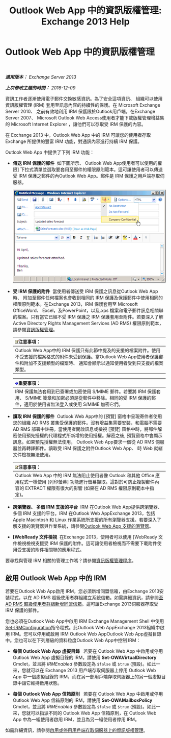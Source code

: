 ﻿---
title: 'Outlook Web App 中的資訊版權管理: Exchange 2013 Help'
TOCTitle: Outlook Web App 中的資訊版權管理
ms:assetid: 60a49dab-17ac-4d2c-9b41-7d87250d6c00
ms:mtpsurl: https://technet.microsoft.com/zh-tw/library/Dd876891(v=EXCHG.150)
ms:contentKeyID: 50473323
ms.date: 05/21/2018
mtps_version: v=EXCHG.150
ms.translationtype: MT
---

# Outlook Web App 中的資訊版權管理

 

_**適用版本：** Exchange Server 2013_

_**上次修改主題的時間：** 2016-12-09_

資訊工作者逐漸使用電子郵件交換敏感資訊。為了安全這項資訊、 組織可以使用資訊版權管理 (IRM) 套用至訊息內容的持續性的保護。在 Microsoft Exchange Server 2010、 之前有效地利用 IRM 保護限於Outlook用戶端。在Exchange Server 2007、 Microsoft Outlook Web Access使用者才能下載版權管理增益集的 Microsoft Internet Explorer ，讓他們可以存取受 IRM 保護的內容。

在 Exchange 2013 中，Outlook Web App 中的 IRM 可讓您的使用者存取 Exchange 所提供的豐富 IRM 功能，對通訊內容進行持續 IRM 保護。

Outlook Web App 中提供了下列 IRM 功能：

  - **傳送 IRM 保護的郵件**  如下圖所示、 Outlook Web App使用者可以使用的權限\] 下拉式清單並選取要套用至郵件的權限原則範本。這可讓使用者可以傳送受 IRM 保護之郵件的內Outlook Web App。郵件是 IRM 保護之用戶端存取伺服器。
    
    ![從 OWA 傳送受 IRM 保護的郵件](images/Dd876891.fa8cabb5-c049-46dc-8b29-9d9957dbfd3e(EXCHG.150).gif "從 OWA 傳送受 IRM 保護的郵件")  

  - **受 IRM 保護的附件**  當使用者傳送受 IRM 保護之訊息從Outlook Web App時、 附加至郵件任何檔案也會收到相同的 IRM 保護及保護郵件中使用相同的權限原則範本。在Exchange 2013，IRM 保護套用至 Microsoft OfficeWord、 Excel，及PowerPoint，以及.xps 檔案和電子郵件訊息相關聯的檔案。只有當它已經不受 IRM 保護之 IRM 保護套用至附件。若要深入了解Active Directory Rights Management Services (AD RMS) 權限原則範本，請參閱[資訊版權管理](information-rights-management-exchange-2013-help.md)。
    
    <table>
    <thead>
    <tr class="header">
    <th><img src="images/Bb124558.note(EXCHG.150).gif" title="注意事項" alt="注意事項" />注意事項：</th>
    </tr>
    </thead>
    <tbody>
    <tr class="odd">
    <td>Outlook Web App中的 IRM 保護只有此節中提及的支援的檔案附件。使用不受支援的檔案格式的附件未受到保護。當Outlook Web App使用者保護郵件和附加不支援類型的檔案時、 通知會顯示以通知使用者受到只支援的檔案類型。</td>
    </tr>
    </tbody>
    </table>
    
    <table>
    <thead>
    <tr class="header">
    <th><img src="images/Bb124558.important(EXCHG.150).gif" title="重要事項" alt="重要事項" />重要事項：</th>
    </tr>
    </thead>
    <tbody>
    <tr class="odd">
    <td>IRM 保護無法套用到已簽署或加密使用 S/MIME 郵件。若要將 IRM 保護套用、 S/MIME 簽章和加密必須是從郵件中移除。相同的受 IRM 保護的郵件，適用於使用者無法登入或使用 S/MIME 加密它們。</td>
    </tr>
    </tbody>
    </table>


  - **讀取 IRM 保護的郵件**  Outlook Web App中的 \[預覽\] 窗格中呈現寄件者使用您的組織 AD RMS 叢集受保護的郵件。沒有增益集需要安裝，和電腦不需要 AD RMS 部署中註冊。當使用者開啟訊息或檢視 \[預覽\] 窗格中時，將郵件解密使用預先授權的代理程式所新增的使用授權。解密之後, 預覽窗格中會顯示訊息。如果預先授權無法使用， Outlook Web App要求一個從 AD RMS 伺服器並再轉譯郵件。讀取受 IRM 保護之附件Outlook Web App、 時 Web 就緒文件檢視無法使用。
    
    <table>
    <thead>
    <tr class="header">
    <th><img src="images/Bb124558.note(EXCHG.150).gif" title="注意事項" alt="注意事項" />注意事項：</th>
    </tr>
    </thead>
    <tbody>
    <tr class="odd">
    <td>Outlook Web App 中的 IRM 無法阻止使用者像 Outlook 和其他 Office 應用程式一樣使用 [列印螢幕] 功能進行螢幕擷取。這對於可防止複製郵件內容的 EXTRACT 權限有很大的影響 (如果在 AD RMS 權限原則範本中指定)。</td>
    </tr>
    </tbody>
    </table>


  - **跨瀏覽器、 多個 IRM 支援的平台**  IRM 在Outlook Web App提供跨瀏覽器、 多個 IRM 支援的平台。IRM 在Outlook Web AppExchange 2013，包括 Apple Macintosh 和 Linux 作業系統所支援的所有瀏覽器支援。若要深入了解支援的瀏覽器與作業系統，請參閱[Outlook Web App 支援的瀏覽器](https://go.microsoft.com/fwlink/p/?linkid=129362)。

  - **\[WebReady 文件檢視**  在Exchange 2013，使用者可以使用 \[WebReady 文件檢視檢視支援受 IRM 保護的附件。這可讓使用者檢視而不需要下載附件使用受支援的附件相關聯的應用程式。

要尋找與管理 IRM 相關的管理工作嗎？請參閱[資訊版權管理程序](information-rights-management-procedures-exchange-2013-help.md)。

## 啟用 Outlook Web App 中的 IRM

若要在Outlook Web App啟用 IRM，您必須新增同盟信箱，由Exchange 2013安裝程式，以在 AD RMS 超級使用者群組建立系統信箱。如需詳細資訊，請參閱[至 AD RMS 超級使用者群組新增同盟信箱](add-the-federation-mailbox-to-the-ad-rms-super-users-group-exchange-2013-help.md)。這可讓Exchange 2013伺服器存取受 IRM 保護的郵件。

您也必須在Outlook Web App中啟用 IRM Exchange Management Shell 中使用[Set-IRMConfiguration](https://technet.microsoft.com/zh-tw/library/dd979792\(v=exchg.150\))指令程式。此Outlook Web AppExchange 2013組織中啟用 IRM。您可以停用或啟用 IRM Outlook Web AppOutlook Web App虛擬目錄中。您也可以在下列層級的資料粒度Outlook Web App中控制 IRM：

  - **每個 Outlook Web App 虛擬目錄**   若要在 Outlook Web App 中啟用或停用 Outlook Web App 虛擬目錄的 IRM，請使用 **Set-OWAVirtualDirectory** Cmdlet，並且將 *IRMEnabled* 參數設定為 `$false` 或 `$true` (預設)。如此一來，您就可以在 Exchange 2013 用戶端存取伺服器上停用 Outlook Web App 中一個虛擬目錄的 IRM，而在另一部用戶端存取伺服器上的另一個虛擬目錄中讓它維持啟用狀態。

  - **每個 Outlook Web App 信箱原則**   若要在 Outlook Web App 中啟用或停用 Outlook Web App 信箱原則的 IRM，請使用 **Set-OWAMailboxPolicy** Cmdlet，並且將 *IRMEnabled* 參數設定為 `$false` 或 `$true` (預設)。如此一來，您就可以指派不同的 Outlook Web App 信箱原則，在 Outlook Web App 中為一組使用者啟用 IRM，並且為另一組使用者停用 IRM。

如需詳細資訊，請參閱[啟用或停用用戶端存取伺服器上的資訊版權管理](enable-or-disable-information-rights-management-on-client-access-servers-exchange-2013-help.md)。

